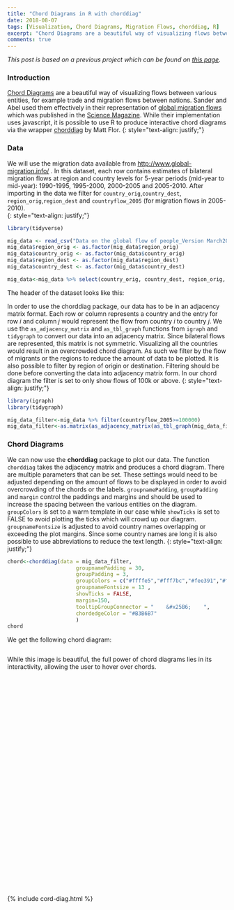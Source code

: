```yaml
---
title: "Chord Diagrams in R with chorddiag"
date: 2018-08-07
tags: [Visualization, Chord Diagrams, Migration Flows, chorddiag, R]
excerpt: "Chord Diagrams are a beautiful way of visualizing flows between various entities, for example trade and migration flows between nations. Sander and Abel used them effectively in their representation of global migration flows which was published in the Science Magazine. While their implementation uses javascript, it is possible to use R to produce interactive chord diagrams via the wrapper chorddiag by Matt Flor."
comments: true
---
```

*This post is based on a previous project which can be found on* [*this page*](https://wiki.smu.edu.sg/1617t3isss608g1/ISSS608_2016-17_T3_Group5_Immigration_Application).
### Introduction
[Chord Diagrams](https://en.wikipedia.org/wiki/Chord_diagram) are a beautiful way of visualizing flows between various entities, for example trade and migration flows between nations. Sander and Abel used them effectively in their representation of [global migration flows](http://www.global-migration.info/) which was published in the [Science Magazine](http://science.sciencemag.org/content/343/6178/1520?ijkey=ypit4%2Fxi7wo4M&keytype=ref&siteid=sci). While their implementation uses javascript, it is possible to use R to produce interactive chord diagrams via the wrapper [chorddiag](https://github.com/mattflor/chorddiag) by Matt Flor.
{: style="text-align: justify;"}


### Data
We will use the migration data available from http://www.global-migration.info/ . In this dataset, each row contains estimates of bilateral migration flows at region and country levels for 5-year periods (mid-year to mid-year): 1990-1995, 1995-2000, 2000-2005 and 2005-2010. After importing in the data we filter for `country_orig`,`country_dest`, `region_orig`,`region_dest` and `countryflow_2005` (for migration flows in 2005-2010).  
{: style="text-align: justify;"}

```r
library(tidyverse)

mig_data <- read_csv("Data on the global flow of people_Version March2014.csv")
mig_data$region_orig <- as.factor(mig_data$region_orig)
mig_data$country_orig <- as.factor(mig_data$country_orig)
mig_data$region_dest <- as.factor(mig_data$region_dest)
mig_data$country_dest <- as.factor(mig_data$country_dest)

mig_data<-mig_data %>% select(country_orig, country_dest, region_orig, region_dest,countryflow_2005 )
```
The header of the dataset looks like this:
<img src="{{site.url }}{{site.baseurl }}/images/chorddiag/mig.head.jpg" alt="">

In order to use the chorddiag package, our data has to be in an adjacency matrix format. Each row or column represents a country and the entry for row *i* and column *j* would represent the flow from country *i* to country *j*. We use the `as_adjacency_matrix` and `as_tbl_graph` functions from `igraph` and `tidygraph` to convert our data into an adjacency matrix.  Since bilateral flows are represented, this matrix is not symmetric. Visualizing all the countries would result in an overcrowded chord diagram. As such we filter by the flow of migrants or the regions to reduce the amount of data to be plotted. It is also possible to filter by region of origin or destination. Filtering should be done before converting the data into adjacency matrix form. In our chord diagram the filter is set to only show flows of 100k or above.
{: style="text-align: justify;"}

```r
library(igraph)
library(tidygraph)

mig_data_filter<-mig_data %>% filter(countryflow_2005>=100000)
mig_data_filter<-as.matrix(as_adjacency_matrix(as_tbl_graph(mig_data_filter),attr = "countryflow_2005"))
```
### Chord Diagrams
We can now use the **chorddiag** package to plot our data. The function `chorddiag` takes the adjacency matrix and produces a chord diagram. There are multiple parameters that can be set. These settings would need to be adjusted depending on the amount of flows to be displayed in order to avoid overcrowding of the chords or the labels. `groupnamePadding`, `groupPadding` and `margin` control the paddings and margins and should be used to increase the spacing between the various entities on the diagram. `groupColors` is set to a warm template in our case while `showTicks` is set to FALSE to avoid plotting the ticks which will crowd up our diagram. `groupnameFontsize` is adjusted to avoid country names overlapping or exceeding the plot margins. Since some country names are long it is also possible to use abbreviations to reduce the text length.
{: style="text-align: justify;"}

```r
chord<-chorddiag(data = mig_data_filter,
                      groupnamePadding = 30,
                      groupPadding = 3,
                      groupColors = c("#ffffe5","#fff7bc","#fee391","#fec44f","#fe9929","#ec7014","#cc4c02","#8c2d04"),
                      groupnameFontsize = 13 ,
                      showTicks = FALSE,
                      margin=150,
                      tooltipGroupConnector = "    &#x25B6;    ",
                      chordedgeColor = "#B3B6B7"
                      )
chord
```
We get the following chord diagram:

<img src="{{site.url }}{{site.baseurl }}/images/chorddiag/static.jpeg" alt="">

While this image is beautiful, the full power of chord diagrams lies in its interactivity, allowing the user to hover over chords.

<div id="htmlwidget_container">
  <div id="htmlwidget-1ce01950515a1a48803f" style="width:960px;height:500px;" class="chorddiag html-widget"></div>
</div>
{% include cord-diag.html %}
